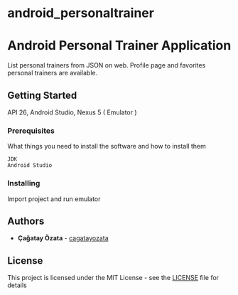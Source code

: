 # android_personaltrainer

# Android Personal Trainer Application

List personal trainers from JSON on web. Profile page and favorites personal trainers are available.

## Getting Started

API 26, Android Studio, Nexus 5 ( Emulator )

### Prerequisites

What things you need to install the software and how to install them

```
JDK
Android Studio
```

### Installing

Import project and run emulator

## Authors

* **Çağatay Özata** - [cagatayozata](https://github.com/cagatayozata)

## License

This project is licensed under the MIT License - see the [LICENSE](LICENSE) file for details
